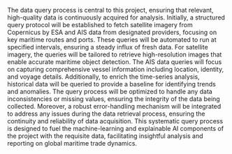 
The data query process is central to this project, ensuring that relevant, high-quality data is continuously acquired for analysis. Initially, a structured query protocol will be established to fetch satellite imagery from Copernicus by ESA and AIS data from designated providers, focusing on key maritime routes and ports. These queries will be automated to run at specified intervals, ensuring a steady influx of fresh data. For satellite imagery, the queries will be tailored to retrieve high-resolution images that enable accurate maritime object detection. The AIS data queries will focus on capturing comprehensive vessel information including location, identity, and voyage details. Additionally, to enrich the time-series analysis, historical data will be queried to provide a baseline for identifying trends and anomalies. The query process will be optimized to handle any data inconsistencies or missing values, ensuring the integrity of the data being collected. Moreover, a robust error-handling mechanism will be integrated to address any issues during the data retrieval process, ensuring the continuity and reliability of data acquisition. This systematic query process is designed to fuel the machine-learning and explainable AI components of the project with the requisite data, facilitating insightful analysis and reporting on global maritime trade dynamics.





